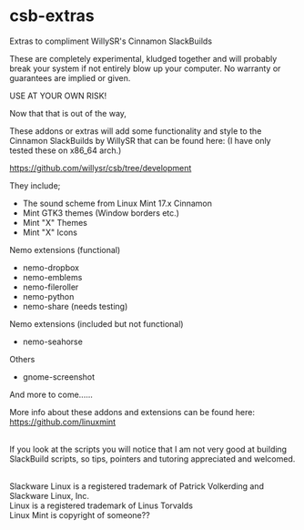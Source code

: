 # csb-extras
Extras to compliment WillySR's Cinnamon SlackBuilds

These are completely experimental, kludged together and will probably break your system if not entirely blow up your computer. No warranty or guarantees are implied or given.

USE AT YOUR OWN RISK!

Now that that is out of the way,

These addons or extras will add some functionality and style to the Cinnamon SlackBuilds by WillySR that can be found here:
(I have only tested these on x86_64 arch.)

https://github.com/willysr/csb/tree/development

They include;

 * The sound scheme from Linux Mint 17.x Cinnamon
 * Mint GTK3 themes (Window borders etc.)
 * Mint "X" Themes
 * Mint "X" Icons
 
Nemo extensions (functional)

 * nemo-dropbox
 * nemo-emblems
 * nemo-fileroller
 * nemo-python
 * nemo-share (needs testing)

Nemo extensions (included but not functional)

 * nemo-seahorse
 
Others

 * gnome-screenshot

And more to come......

More info about these addons and extensions can be found here:<br>
https://github.com/linuxmint

<br>
If you look at the scripts you will notice that I am not very good at building SlackBuild scripts, so tips, pointers and tutoring appreciated and welcomed.<br>
<br>

Slackware Linux is a registered trademark of Patrick Volkerding and Slackware Linux, Inc.<br>
Linux is a registered trademark of Linus Torvalds<br>
Linux Mint is copyright of someone??

